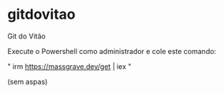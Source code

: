 # gitdovitao
Git do Vitão


Execute o Powershell como administrador e cole este comando:

" irm https://massgrave.dev/get | iex "

(sem aspas)
